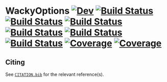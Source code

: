 # WackyOptions [![Dev](https://img.shields.io/badge/docs-dev-blue.svg)](https://tester.gitlab.io/WackyOptions.jl/dev) [![Build Status](https://github.com/tester/WackyOptions.jl/actions)](https://github.com/tester/WackyOptions.jl/workflows/CI/badge.svg) [![Build Status](https://gitlab.com/tester/WackyOptions.jl/badges/master/build.svg)](https://gitlab.com/tester/WackyOptions.jl/pipelines) [![Build Status](https://travis-ci.com/tester/WackyOptions.jl.svg?branch=master)](https://travis-ci.com/tester/WackyOptions.jl) [![Build Status](https://ci.appveyor.com/api/projects/status/github/tester/WackyOptions.jl?svg=true)](https://ci.appveyor.com/project/tester/WackyOptions-jl) [![Build Status](https://cloud.drone.io/api/badges/tester/WackyOptions.jl/status.svg)](https://cloud.drone.io/tester/WackyOptions.jl) [![Build Status](https://api.cirrus-ci.com/github/tester/WackyOptions.jl.svg)](https://cirrus-ci.com/github/tester/WackyOptions.jl) [![Coverage](https://codecov.io/gh//.jl/branch/master/graph/badge.svg)](https://codecov.io/gh//.jl) [![Coverage](https://coveralls.io/repos/github//.jl/badge.svg?branch=master)](https://coveralls.io/github//.jl?branch=master)

## Citing

See [`CITATION.bib`](CITATION.bib) for the relevant reference(s).
